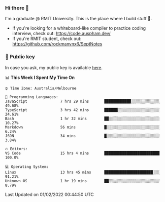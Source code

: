 ### Hi there 👋

I'm a graduate @ RMIT University. This is the place where I build stuff 👀. 

- If you're looking for a whiteboard-like compiler to practice coding interview, check out: https://code.auspham.dev/
- If you're RMIT student, check out: https://github.com/rockmanvnx6/SeptNotes

### 🔑 Public key

In case you ask, my public key is available [here](https://public.auspham.dev/).

<!--START_SECTION:waka-->
📊 **This Week I Spent My Time On** 

```text
⌚︎ Time Zone: Australia/Melbourne

💬 Programming Languages: 
JavaScript               7 hrs 29 mins       ████████████░░░░░░░░░░░░░   49.68% 
TypeScript               3 hrs 42 mins       ██████░░░░░░░░░░░░░░░░░░░   24.61% 
Bash                     1 hr 32 mins        ██░░░░░░░░░░░░░░░░░░░░░░░   10.27% 
Markdown                 56 mins             █░░░░░░░░░░░░░░░░░░░░░░░░   6.24% 
JSON                     34 mins             █░░░░░░░░░░░░░░░░░░░░░░░░   3.84%

🔥 Editors: 
VS Code                  15 hrs 4 mins       █████████████████████████   100.0%

💻 Operating System: 
Linux                    13 hrs 45 mins      ██████████████████████░░░   91.21% 
Unknown OS               1 hr 19 mins        ██░░░░░░░░░░░░░░░░░░░░░░░   8.79%

```


 Last Updated on 01/02/2022 00:44:50 UTC
<!--END_SECTION:waka-->

<!--
**rockmanvnx6/rockmanvnx6** is a ✨ _special_ ✨ repository because its `README.md` (this file) appears on your GitHub profile.

Here are some ideas to get you started:

- 🔭 I’m currently working on ...
- 🌱 I’m currently learning ...
- 👯 I’m looking to collaborate on ...
- 🤔 I’m looking for help with ...
- 💬 Ask me about ...
- 📫 How to reach me: ...
- 😄 Pronouns: ...
- ⚡ Fun fact: ...
-->
